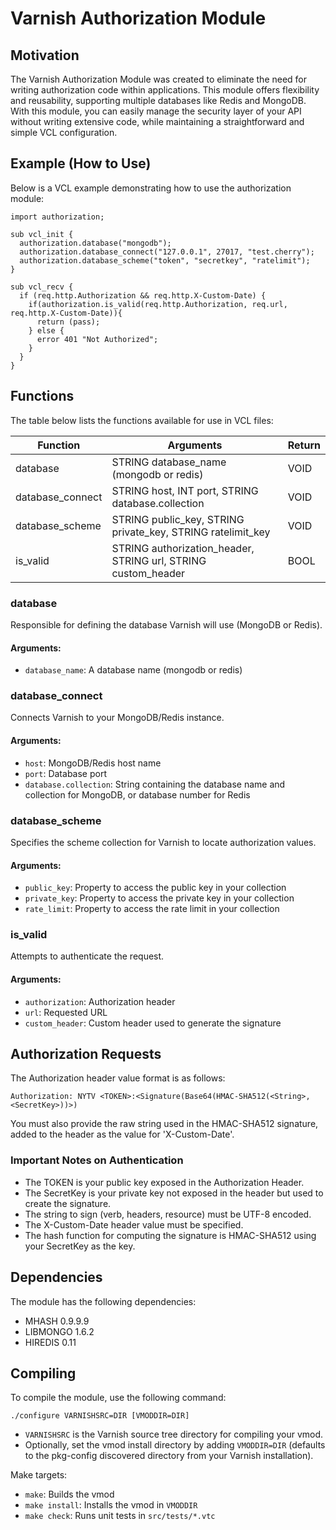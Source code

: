 # Varnish Authorization Module

## Motivation
The Varnish Authorization Module was created to eliminate the need for writing authorization code within applications. This module offers flexibility and reusability, supporting multiple databases like Redis and MongoDB. With this module, you can easily manage the security layer of your API without writing extensive code, while maintaining a straightforward and simple VCL configuration.

## Example (How to Use)
Below is a VCL example demonstrating how to use the authorization module:

```vcl
import authorization;

sub vcl_init {
  authorization.database("mongodb");
  authorization.database_connect("127.0.0.1", 27017, "test.cherry");
  authorization.database_scheme("token", "secretkey", "ratelimit");
}

sub vcl_recv {
  if (req.http.Authorization && req.http.X-Custom-Date) {
    if(authorization.is_valid(req.http.Authorization, req.url, req.http.X-Custom-Date)){
      return (pass);
    } else {
      error 401 "Not Authorized";
    }
  }
}
```

## Functions
The table below lists the functions available for use in VCL files:

| **Function**    | **Arguments**                               | **Return** |
|-----------------|---------------------------------------------|------------|
| database        | STRING database_name (mongodb or redis)     | VOID       |
| database_connect| STRING host, INT port, STRING database.collection | VOID |
| database_scheme | STRING public_key, STRING private_key, STRING ratelimit_key | VOID |
| is_valid        | STRING authorization_header, STRING url, STRING custom_header | BOOL |

### database
Responsible for defining the database Varnish will use (MongoDB or Redis).

#### Arguments:
- `database_name`: A database name (mongodb or redis)

### database_connect
Connects Varnish to your MongoDB/Redis instance.

#### Arguments:
- `host`: MongoDB/Redis host name
- `port`: Database port
- `database.collection`: String containing the database name and collection for MongoDB, or database number for Redis

### database_scheme
Specifies the scheme collection for Varnish to locate authorization values.

#### Arguments:
- `public_key`: Property to access the public key in your collection
- `private_key`: Property to access the private key in your collection
- `rate_limit`: Property to access the rate limit in your collection

### is_valid
Attempts to authenticate the request.

#### Arguments:
- `authorization`: Authorization header
- `url`: Requested URL
- `custom_header`: Custom header used to generate the signature

## Authorization Requests
The Authorization header value format is as follows:
```
Authorization: NYTV <TOKEN>:<Signature(Base64(HMAC-SHA512(<String>, <SecretKey>))>)
```
You must also provide the raw string used in the HMAC-SHA512 signature, added to the header as the value for 'X-Custom-Date'.

### Important Notes on Authentication
- The TOKEN is your public key exposed in the Authorization Header.
- The SecretKey is your private key not exposed in the header but used to create the signature.
- The string to sign (verb, headers, resource) must be UTF-8 encoded.
- The X-Custom-Date header value must be specified.
- The hash function for computing the signature is HMAC-SHA512 using your SecretKey as the key.

## Dependencies
The module has the following dependencies:
- MHASH 0.9.9.9
- LIBMONGO 1.6.2
- HIREDIS 0.11

## Compiling
To compile the module, use the following command:

```
./configure VARNISHSRC=DIR [VMODDIR=DIR]
```

- `VARNISHSRC` is the Varnish source tree directory for compiling your vmod.
- Optionally, set the vmod install directory by adding `VMODDIR=DIR` (defaults to the pkg-config discovered directory from your Varnish installation).

Make targets:
- `make`: Builds the vmod
- `make install`: Installs the vmod in `VMODDIR`
- `make check`: Runs unit tests in `src/tests/*.vtc`
